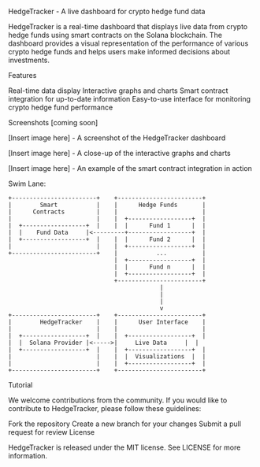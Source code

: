 HedgeTracker - A live dashboard for crypto hedge fund data

HedgeTracker is a real-time dashboard that displays live data from crypto hedge funds using smart contracts on the Solana blockchain. The dashboard provides a visual representation of the performance of various crypto hedge funds and helps users make informed decisions about investments.

Features

Real-time data display
Interactive graphs and charts
Smart contract integration for up-to-date information
Easy-to-use interface for monitoring crypto hedge fund performance


Screenshots [coming soon]

[Insert image here] - A screenshot of the HedgeTracker dashboard

[Insert image here] - A close-up of the interactive graphs and charts

[Insert image here] - An example of the smart contract integration in action

Swim Lane:
```
+------------------------+    +------------------------+
|        Smart           |    |      Hedge Funds       |
|      Contracts         |    |                        |
|                        |    |  +------------------+  |
|  +------------------+  |    |  |      Fund 1      |  |
|  |    Fund Data     |<---------+------------------+  |
|  +------------------+  |    |  |      Fund 2      |  |
|                        |    |  +------------------+  |
+------------------------+    |           ...          |
                              |  +------------------+  |
                              |  |      Fund n      |  |
                              |  +------------------+  |
                              +------------------------+
                                           |
                                           |
                                           |
                                           v
+------------------------+    +------------------------+
|        HedgeTracker    |    |      User Interface    |
|                        |    |                        |
|  +------------------+  |    |  +------------------+  |
|  |  Solana Provider |<----->|     Live Data     |  |
|  +------------------+  |    |  +------------------+  |
|                        |    |  |  Visualizations  |  |
|                        |    |  +------------------+  |
+------------------------+    +------------------------+
```
Tutorial <Comming Soon>


We welcome contributions from the community. If you would like to contribute to HedgeTracker, please follow these guidelines:

Fork the repository
Create a new branch for your changes
Submit a pull request for review
License


HedgeTracker is released under the MIT license. 
  See LICENSE for more information.



